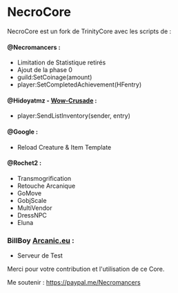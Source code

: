 # NecroCore
NecroCore est un fork de TrinityCore avec les scripts de : 

#### @Necromancers :
- Limitation de Statistique retirés
- Ajout de la phase 0
- guild:SetCoinage(amount)
- player:SetCompletedAchievement(HFentry)

#### @Hidoyatmz - [Wow-Crusade](https://wow-crusade.com) :
- player:SendListInventory(sender, entry)

#### @Google :
- Reload Creature & Item Template

#### @Rochet2 :
- Transmogrification
- Retouche Arcanique
- GoMove
- GobjScale
- MultiVendor
- DressNPC
- Eluna

### BillBoy [Arcanic.eu](https://arcanic.eu) :
- Serveur de Test

Merci pour votre contribution et l'utilisation de ce Core.

Me soutenir : https://paypal.me/Necromancers

